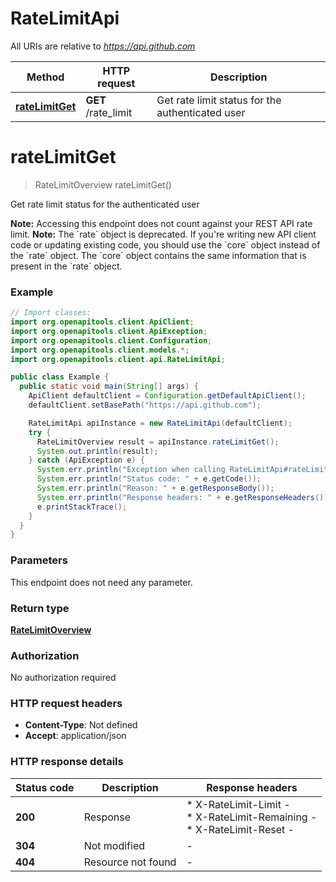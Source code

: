 # RateLimitApi

All URIs are relative to *https://api.github.com*

| Method | HTTP request | Description |
|------------- | ------------- | -------------|
| [**rateLimitGet**](RateLimitApi.md#rateLimitGet) | **GET** /rate_limit | Get rate limit status for the authenticated user |


<a name="rateLimitGet"></a>
# **rateLimitGet**
> RateLimitOverview rateLimitGet()

Get rate limit status for the authenticated user

**Note:** Accessing this endpoint does not count against your REST API rate limit.  **Note:** The &#x60;rate&#x60; object is deprecated. If you&#39;re writing new API client code or updating existing code, you should use the &#x60;core&#x60; object instead of the &#x60;rate&#x60; object. The &#x60;core&#x60; object contains the same information that is present in the &#x60;rate&#x60; object.

### Example
```java
// Import classes:
import org.openapitools.client.ApiClient;
import org.openapitools.client.ApiException;
import org.openapitools.client.Configuration;
import org.openapitools.client.models.*;
import org.openapitools.client.api.RateLimitApi;

public class Example {
  public static void main(String[] args) {
    ApiClient defaultClient = Configuration.getDefaultApiClient();
    defaultClient.setBasePath("https://api.github.com");

    RateLimitApi apiInstance = new RateLimitApi(defaultClient);
    try {
      RateLimitOverview result = apiInstance.rateLimitGet();
      System.out.println(result);
    } catch (ApiException e) {
      System.err.println("Exception when calling RateLimitApi#rateLimitGet");
      System.err.println("Status code: " + e.getCode());
      System.err.println("Reason: " + e.getResponseBody());
      System.err.println("Response headers: " + e.getResponseHeaders());
      e.printStackTrace();
    }
  }
}
```

### Parameters
This endpoint does not need any parameter.

### Return type

[**RateLimitOverview**](RateLimitOverview.md)

### Authorization

No authorization required

### HTTP request headers

 - **Content-Type**: Not defined
 - **Accept**: application/json

### HTTP response details
| Status code | Description | Response headers |
|-------------|-------------|------------------|
| **200** | Response |  * X-RateLimit-Limit -  <br>  * X-RateLimit-Remaining -  <br>  * X-RateLimit-Reset -  <br>  |
| **304** | Not modified |  -  |
| **404** | Resource not found |  -  |

